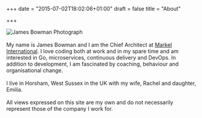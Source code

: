 +++
date = "2015-07-02T18:02:06+01:00"
draft = false
title = "About"

+++
<p>
<div itemscope itemtype="http://schema.org/Person"> 

<div class="post-share-links">
	<img itemprop="image" src="/selfportraitBW.jpg" alt="James Bowman Photograph" class="pure-img" />
</div>
<br />
My name is <span itemprop="name"><span itemprop="givenName">James</span> <span itemprop="familyName">Bowman</span></span> and I am the <span itemprop="jobTitle">Chief Architect</span> at <span itemprop="worksFor" itemscope itemtype="http://schema.org/Organization"><a itemprop="sameAs" href="http://www.markelinternational.com/"><span itemprop="name">Markel International</span></a></span>.  I love coding both at work and in my spare time and am interested in Go, microservices, continuous delivery and DevOps. In addition to development, I am fascinated by coaching, behaviour and organisational change.
<br>
<br>
I live in <span itemprop="homeLocation" itemscope itemtype="http://schema.org/Place"><span itemprop="address" itemscope itemtype="http://schema.org/PostalAddress"><span itemprop="addressLocality">Horsham</span>, <span itemprop="addressRegion">West Sussex</span> in the <span itemprop="addressCountry" itemscope itemtype="http://schema.org/Country"><span itemprop="name">UK</span></span></span></span> with my wife, <span itemprop="spouse" itemscope itemtype="http://schema.org/Person"><span itemprop="givenName">Rachel</span></span> and daughter, <span itemprop="children" itemscope itemtype="http://schema.org/Person"><span itemprop="givenName">Emilia</span></span>.
<br>
<br>
All views expressed on this site are my own and do not necessarily represent those of the company I work for.

<meta itemprop="additionalName" content="Edward"/>

<link rel="me" href="https://plus.google.com/+JamesBowman1978?rel=author" />

<link itemprop="url" href="http://www.jamesbowman.me/about/" />

<link itemprop="sameAs" href="https://plus.google.com/+JamesBowman1978" />
<link itemprop="sameAs" href="http://www.twitter.com/jamesebowman" />
<link itemprop="sameAs" href="https://www.facebook.com/james.bowman.52831" />
<link itemprop="sameAs" href="https://uk.linkedin.com/in/jamesedwardbowman" />
<link itemprop="sameAs" href="https://github.com/james-bowman" />

</div>